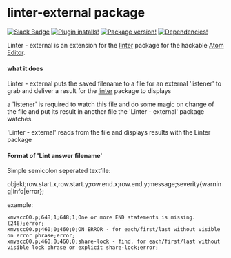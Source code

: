 # linter-external package

[![Slack Badge](https://img.shields.io/badge/chat-atom.io%20slack-blue.svg?style=flat-square)](http://atom-slack.herokuapp.com/)
[![Plugin installs!](https://img.shields.io/apm/dm/linter-external.svg?style=flat-square)](https://atom.io/packages/linter-external)
[![Package version!](https://img.shields.io/apm/v/linter-external.svg?style=flat-square)](https://atom.io/packages/linter-external)
[![Dependencies!](https://img.shields.io/david/mimo74/linter-external.svg?style=flat-square)](https://david-dm.org/mimo74/linter-external)

Linter - external is an extension for the [linter](https://atom.io/packages/linter) package for the hackable [Atom Editor](http://atom.io).

#### what it does

Linter - external puts the saved filename to a file for an external 'listener' to grab and deliver a result for the [linter](https://atom.io/packages/linter) package to displays

a 'listener' is required to watch this file and do some magic on change of the file and put its result in another file the 'Linter - external' package watches.

'Linter - external' reads from the file and displays results with the Linter package

#### Format of 'Lint answer filename'

Simple semicolon seperated textfile:

objekt;row.start.x,row.start.y;row.end.x;row.end.y;message;severity{warning|info|error};

example:
```
xmvscc00.p;648;1;648;1;One or more END statements is missing. (246);error;
xmvscc00.p;460;0;460;0;ON ERROR - for each/first/last without visible on error phrase;error;
xmvscc00.p;460;0;460;0;share-lock - find, for each/first/last without visible lock phrase or explicit share-lock;error;
```

